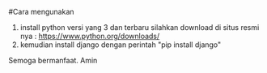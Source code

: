 #Cara mengunakan
1. install python versi yang 3 dan terbaru silahkan download di situs resmi nya : https://www.python.org/downloads/
2. kemudian install django dengan perintah "pip install django"

Semoga bermanfaat. Amin